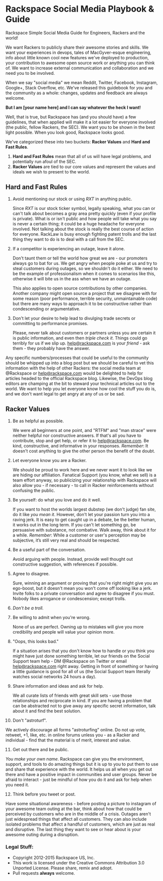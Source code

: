 # Rackspace Social Media Playbook & Guide
Rackspace Simple Social Media Guide for Engineers, Rackers and the world!

We want Rackers to publicly share their awesome stories and skills. We want
your experiences in devops, tales of MacGyver-esque engineering, info about
little known cool new features we've deployed to production, your contribution
to awesome open source work or anything you can think of. We want to increase
external communication and collaboration and we need you to be involved.

When we say "social media" we mean Reddit, Twitter, Facebook, Instagram, Google+, Stack
Overflow, etc. We've released this guidebook for *you* and the community as a
whole: changes, updates and feedback are always welcome.

**But I am [your name here] and I can say whatever the heck I want!**

Well, that is true, but Rackspace has (and you should have) a few guidelines,
that when applied will make it a lot easier for everyone involved (the public,
fellow Rackers, the SEC). We want you to be shown in the best light possible.
When you look good, Rackspace looks good.

We've categorized these into two buckets: **Racker Values** and **Hard and Fast
Rules**.

1. **Hard and Fast Rules** mean that all of us will have legal problems, and
   potentially run afoul of the SEC.
2. **Racker Values** are tied to our core values and represent the values and
   ideals we wish to present to the world.


## Hard and Fast Rules

1. Avoid mentioning our stock or using *RXT* in anything public.

   Since *RXT* is our stock ticker symbol, legally speaking, what you can or
   can't talk about becomes a gray area pretty quickly (even if your profile is private). 
   What is or isn't public and how people will take what you say is never a certain thing; it could be
   a huge headache for everyone involved. Not talking about the stock is really
   the best course of action for everyone. RackLaw is busy enough fighting
   patent trolls and the last thing they want to do is to deal with a call from
   the SEC.

2. If a competitor is experiencing an outage, leave it alone.

   Don't taunt them or tell the world how great we are - our promoters always
   go to bat for us. We get angry when people poke at us and try to steal
   customers during outages, so we shouldn't do it either. We need to be the
   example of professionalism when it comes to scenarios like this, otherwise
   it will bite us in the ass when we have an outage.

   This also applies to open source contributions by other companies.  Another
   company might open source a project that we disagree with for some reason
   (poor performance, terrible security, unmaintainable code) but there are
   many ways to approach it to be constructive rather than condescending or
   argumentative.

3.  Don't let your desire to help lead to divulging trade secrets or committing
    to performance promises.

    Please, never talk about customers or partners unless you are certain it is
    public information, and even then *triple check it*. Things could go
    terribly for us if we slip up. help@rackspace.com is your *friend* - ask
    them - they probably have the answer.

   Any specific numbers/processes that could be useful to the community should
   be whipped up into a blog post but we should be careful to vet this
   information with the help of other Rackers: the social media team at
   @Rackspace or help@rackspace.com would be delighted to help for articles
   headed to the official Rackspace blog. Likewise, the DevOps blog editors are
   champing at the bit to steward your technical articles out to the world. We
   want to help you let everyone know how cool the stuff you do is, and we
   don't want legal to get angry at any of us or be sad.

## Racker Values

1. Be as helpful as possible.

   We were all beginners at one point, and "RTFM" and "man strace" were neither
   helpful nor constructive answers. If that's all you have to contribute, stop
   and get help, or refer it to help@rackspace.com. Be kind, constructive, and
   informative in your responses. *Remember*: It doesn't cost anything to give
   the other person the benefit of the doubt.

2. Let everyone know you are a Racker.

   We should be proud to work here and we never want it to look like we are
   hiding our affiliation. Fanatical Support (you know, what we sell) is a team
   effort anyway, so publicizing your relationship with Rackspace will also
   allow you - if necessary - to call in Racker reinforcements without
   confusing the public.

3. Be yourself: do what you love and do it well.

   If you want to host the worlds largest dubstep (we don't judge) fan site, do
   it like *you mean it*. However, don't let your passion turn you into a
   raving jerk. It is easy to get caught up in a debate, be the better human,
   it works out in the long term. If you can't let something go, be persuasive
   with substance, not combative. Walk away, think about it for a while.
   *Remember*: While a customer or user's perception may be subjective, it’s
   still very real and should be respected.

4. Be a useful part of the conversation.

    Avoid arguing with people. Instead, provide well thought out constructive
    suggestion, with references if possible.


5. Agree to disagree.

   Sure, winning an argument or proving that you're right might give you an
   ego-boost, but it doesn't mean you won't come off looking like a jerk.
   Invite folks to a private conversation and agree to disagree if you must.
   Nobody likes arrogance or condescension; except trolls.

6. *Don't be a troll.*

7. Be willing to admit when you're wrong.

   None of us are perfect. Owning up to mistakes will give you more credibility
   and people will value your opinion more.

8. "Oops, this looks bad."

   If a situation arises that you don't know how to handle or you think you
   might have just done something terrible, let our friends on the Social
   Support team help - DM @Rackspace on Twitter or email help@rackspace.com
   right away. Getting in front of something or having a little guidance is
   good for all of us (the Social Support team literally watches social
   networks 24 hours a day).

9. Share information and ideas and ask for help.

   We all curate lists of friends with great skill sets - use those
   relationships and reciprocate in kind. If you are having a problem that can
   be abstracted not to give away any specific secret information, talk about
   it and find the best solution.

10. Don't "astroturf".

   We actively discourage all forms "astroturfing" online. Do not up vote,
   retweet, +1, like, etc. in online forums unless you - as a Racker and
   individual - find that the material is of merit, interest and value.

11. Get out there and be public.

   *You make your own name*. Rackspace can give you the environment, support,
   and tools to do amazing things but it is up to you to put them to use and
   share that experience with the world. It helps us all when you get out there
   and have a positive impact in communities and user groups. Never be afraid
   to interact - just be mindful of how you do it and ask for help when you
   need it.

12. Think before you tweet or post.

   Have some situational awareness - before posting a picture to instagram of
   your awesome team outing at the bar, think about how that could be perceived
   by customers who are in the middle of a crisis. Outages aren't just
   widespread things that affect all customers. They can also include isolated
   problems that affect a handful of customers, which are just as real and
   disruptive. The last thing they want to see or hear about is your awesome
   outing during a disruption.


### Legal Stuff:

* Copyright 2012-2015 Rackspace US, Inc.
* This work is licensed under the Creative Commons Attribution 3.0 Unported
  License. Please share, remix and adopt.
* Pull requests **always** welcome.
